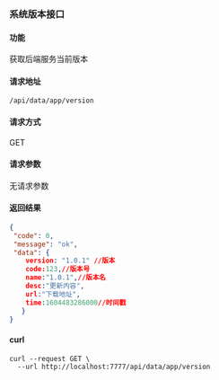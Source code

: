 ### 系统版本接口

#### 功能
获取后端服务当前版本

#### 请求地址
```text
/api/data/app/version
```

#### 请求方式
GET

#### 请求参数
无请求参数

#### 返回结果

```json
{
 "code": 0,
 "message": "ok",
 "data": {
    version: "1.0.1" //版本
    code:123,//版本号
    name:"1.0.1",//版本名
    desc:"更新内容",
    url:"下载地址",
    time:1604483286000//时间戳
   }
}
```

#### curl
```
curl --request GET \
  --url http://localhost:7777/api/data/app/version
```
